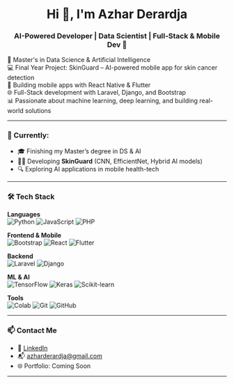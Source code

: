 <h1 align="center">Hi 👋, I'm Azhar Derardja</h1>
<h3 align="center">AI-Powered Developer | Data Scientist | Full-Stack & Mobile Dev 🚀</h3>

🌟 Master's in Data Science & Artificial Intelligence  
💻 Final Year Project: SkinGuard – AI-powered mobile app for skin cancer detection  
📱 Building mobile apps with React Native & Flutter  
🌐 Full-Stack development with Laravel, Django, and Bootstrap  
📊 Passionate about machine learning, deep learning, and building real-world solutions  

---

### 🚀 Currently:
- 🎓 Finishing my Master’s degree in DS & AI
- 👨‍💻 Developing **SkinGuard** (CNN, EfficientNet, Hybrid AI models)
- 🔍 Exploring AI applications in mobile health-tech

---

### 🛠️ Tech Stack

**Languages**  
![Python](https://img.shields.io/badge/-Python-3776AB?logo=python&logoColor=white) 
![JavaScript](https://img.shields.io/badge/-JavaScript-F7DF1E?logo=javascript&logoColor=black) 
![PHP](https://img.shields.io/badge/-PHP-777BB4?logo=php&logoColor=white)

**Frontend & Mobile**  
![Bootstrap](https://img.shields.io/badge/-Bootstrap-7952B3?logo=bootstrap&logoColor=white) 
![React](https://img.shields.io/badge/-React-61DAFB?logo=react&logoColor=black) 
![Flutter](https://img.shields.io/badge/-Flutter-02569B?logo=flutter&logoColor=white)

**Backend**  
![Laravel](https://img.shields.io/badge/-Laravel-FF2D20?logo=laravel&logoColor=white)
![Django](https://img.shields.io/badge/-Django-092E20?logo=django&logoColor=white)

**ML & AI**  
![TensorFlow](https://img.shields.io/badge/-TensorFlow-FF6F00?logo=tensorflow&logoColor=white) 
![Keras](https://img.shields.io/badge/-Keras-D00000?logo=keras&logoColor=white) 
![Scikit-learn](https://img.shields.io/badge/-Scikit_Learn-F7931E?logo=scikit-learn&logoColor=white)

**Tools**  
![Colab](https://img.shields.io/badge/-Google_Colab-F9AB00?logo=googlecolab&logoColor=white)
![Git](https://img.shields.io/badge/-Git-F05032?logo=git&logoColor=white) 
![GitHub](https://img.shields.io/badge/-GitHub-181717?logo=github&logoColor=white)

---

### 📫 Contact Me
- 💼 [LinkedIn](https://www.linkedin.com/in/azharderardja)
- 📬 azharderardja@gmail.com
- 🌐 Portfolio: Coming Soon

---
